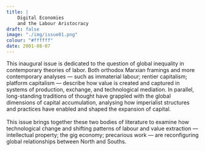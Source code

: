 ```yaml
---
title: | 
    Digital Economies 
    and the Labour Aristocracy
draft: false
image: "./img/issue01.png"
colour: "#ffffff"
date: 2001-08-07
---
```

This inaugural issue is dedicated to the question of global inequality in contemporary theories of labor. Both orthodox Marxian framings and more contemporary analyses — such as immaterial labour; rentier capitalism; platform capitalism — describe how value is created and captured in systems of production, exchange, and technological mediation. In parallel, long-standing traditions of thought have grappled with the global dimensions of capital accumulation, analysing how imperialist structures and practices have enabled and shaped the expansion of capital.
<br></br>
This issue brings together these two bodies of literature to examine how technological change and shifting patterns of labour and value extraction — intellectual property; the gig economy; precarious work — are reconfiguring global relationships between North and Souths.